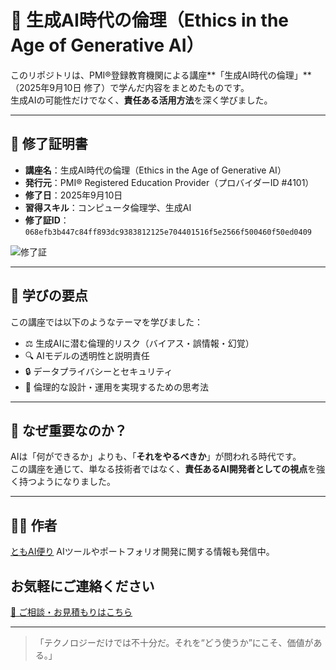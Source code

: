# 🧭 生成AI時代の倫理（Ethics in the Age of Generative AI）

このリポジトリは、PMI®登録教育機関による講座**「生成AI時代の倫理」**（2025年9月10日 修了）で学んだ内容をまとめたものです。  
生成AIの可能性だけでなく、**責任ある活用方法**を深く学びました。

---

## 📜 修了証明書

- **講座名**：生成AI時代の倫理（Ethics in the Age of Generative AI）  
- **発行元**：PMI® Registered Education Provider（プロバイダーID #4101）  
- **修了日**：2025年9月10日  
- **習得スキル**：コンピュータ倫理学、生成AI  
- **修了証ID**：`068efb3b447c84ff893dc9383812125e704401516f5e2566f500460f50ed0409`

![修了証](./certificate.jpg) <!-- 画像ファイル名に合わせて修正 -->

---

## 🧠 学びの要点

この講座では以下のようなテーマを学びました：

- ⚖️ 生成AIに潜む倫理的リスク（バイアス・誤情報・幻覚）
- 🔍 AIモデルの透明性と説明責任
- 🔒 データプライバシーとセキュリティ
- 🧭 倫理的な設計・運用を実現するための思考法

---

## 🚀 なぜ重要なのか？

AIは「何ができるか」よりも、「**それをやるべきか**」が問われる時代です。  
この講座を通じて、単なる技術者ではなく、**責任あるAI開発者としての視点**を強く持つようになりました。

---

## 🧑‍💻 作者

[ともAI便り](https://github.com/TomoAIDayori)
AIツールやポートフォリオ開発に関する情報も発信中。

## お気軽にご連絡ください
[📩 ご相談・お見積もりはこちら](mailto:realmadrid71214591@gmail.com)


---

> 「テクノロジーだけでは不十分だ。それを“どう使うか”にこそ、価値がある。」

